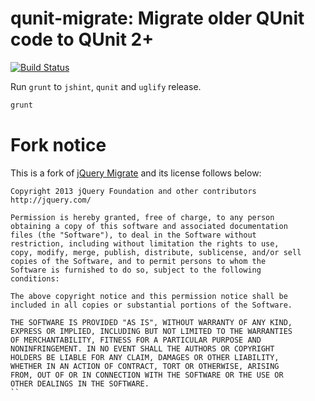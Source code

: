 # qunit-migrate: Migrate older QUnit code to QUnit 2+
[![Build Status](https://travis-ci.org/leobalter/qunit-migrate.svg?branch=master)](https://travis-ci.org/leobalter/qunit-migrate)

Run `grunt` to `jshint`, `qunit` and `uglify` release.

```sh
grunt
```


# Fork notice

This is a fork of [jQuery Migrate](https://github.com/jquery/jquery-migrate/) and its license follows below:

```
Copyright 2013 jQuery Foundation and other contributors
http://jquery.com/

Permission is hereby granted, free of charge, to any person
obtaining a copy of this software and associated documentation
files (the "Software"), to deal in the Software without
restriction, including without limitation the rights to use,
copy, modify, merge, publish, distribute, sublicense, and/or sell
copies of the Software, and to permit persons to whom the
Software is furnished to do so, subject to the following
conditions:

The above copyright notice and this permission notice shall be
included in all copies or substantial portions of the Software.

THE SOFTWARE IS PROVIDED "AS IS", WITHOUT WARRANTY OF ANY KIND,
EXPRESS OR IMPLIED, INCLUDING BUT NOT LIMITED TO THE WARRANTIES
OF MERCHANTABILITY, FITNESS FOR A PARTICULAR PURPOSE AND
NONINFRINGEMENT. IN NO EVENT SHALL THE AUTHORS OR COPYRIGHT
HOLDERS BE LIABLE FOR ANY CLAIM, DAMAGES OR OTHER LIABILITY,
WHETHER IN AN ACTION OF CONTRACT, TORT OR OTHERWISE, ARISING
FROM, OUT OF OR IN CONNECTION WITH THE SOFTWARE OR THE USE OR
OTHER DEALINGS IN THE SOFTWARE.
`` 
